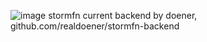 ![image](https://user-images.githubusercontent.com/84999745/132261138-2898b468-9ed2-4e2a-a468-c4025a350ada.png)
stormfn current backend by doener, github.com/realdoener/stormfn-backend
